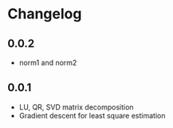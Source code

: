# Changelog

## 0.0.2

- norm1 and norm2

## 0.0.1

- LU, QR, SVD matrix decomposition
- Gradient descent for least square estimation
